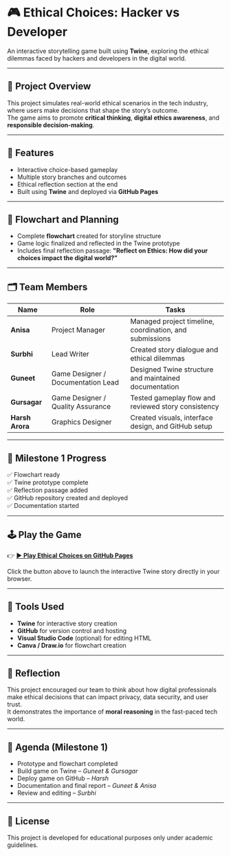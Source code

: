 # 🎮 Ethical Choices: Hacker vs Developer

An interactive storytelling game built using **Twine**, exploring the ethical dilemmas faced by hackers and developers in the digital world.

---

## 🧠 Project Overview
This project simulates real-world ethical scenarios in the tech industry, where users make decisions that shape the story’s outcome.  
The game aims to promote **critical thinking**, **digital ethics awareness**, and **responsible decision-making**.

---

## 🚀 Features
- Interactive choice-based gameplay  
- Multiple story branches and outcomes  
- Ethical reflection section at the end  
- Built using **Twine** and deployed via **GitHub Pages**

---

## 🧩 Flowchart and Planning
- Complete **flowchart** created for storyline structure  
- Game logic finalized and reflected in the Twine prototype  
- Includes final reflection passage: **"Reflect on Ethics: How did your choices impact the digital world?"**

---

## 🗂️ Team Members
| Name | Role | Tasks |
|------|------|-------|
| **Anisa** | Project Manager | Managed project timeline, coordination, and submissions |
| **Surbhi** | Lead Writer | Created story dialogue and ethical dilemmas |
| **Guneet** | Game Designer / Documentation Lead | Designed Twine structure and maintained documentation |
| **Gursagar** | Game Designer / Quality Assurance | Tested gameplay flow and reviewed story consistency |
| **Harsh Arora** | Graphics Designer | Created visuals, interface design, and GitHub setup |

---

## 🧱 Milestone 1 Progress
✅ Flowchart ready  
✅ Twine prototype complete  
✅ Reflection passage added  
✅ GitHub repository created and deployed  
✅ Documentation started

---

## 🕹️ Play the Game

👉 **[▶️ Play Ethical Choices on GitHub Pages](https://harsh-21-git.github.io/ethical-choices-twine-game/)**  

Click the button above to launch the interactive Twine story directly in your browser.

---

## 🧩 Tools Used
- **Twine** for interactive story creation  
- **GitHub** for version control and hosting  
- **Visual Studio Code** (optional) for editing HTML  
- **Canva / Draw.io** for flowchart creation  

---

## 💭 Reflection
This project encouraged our team to think about how digital professionals make ethical decisions that can impact privacy, data security, and user trust.  
It demonstrates the importance of **moral reasoning** in the fast-paced tech world.

---

## 📅 Agenda (Milestone 1)
- Prototype and flowchart completed  
- Build game on Twine – *Guneet & Gursagar*  
- Deploy game on GitHub – *Harsh*  
- Documentation and final report – *Guneet & Anisa*  
- Review and editing – *Surbhi*  

---

## 📄 License
This project is developed for educational purposes only under academic guidelines.
